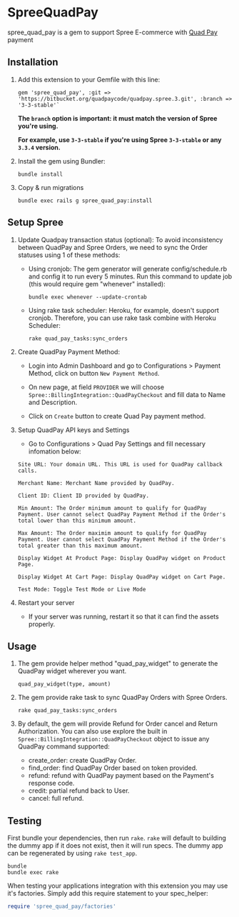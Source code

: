 SpreeQuadPay
============

spree_quad_pay is a gem to support Spree E-commerce with [Quad Pay](https://www.quadpay.com) payment

## Installation

1. Add this extension to your Gemfile with this line:

    ```
    gem 'spree_quad_pay', :git => 'https://bitbucket.org/quadpaycode/quadpay.spree.3.git', :branch => '3-3-stable'`
    ```

    **The `branch` option is important: it must match the version of Spree you're using.**

    **For example, use `3-3-stable` if you're using Spree `3-3-stable` or any `3.3.4` version.**

2. Install the gem using Bundler:

    ```
    bundle install
    ```

3. Copy & run migrations

    ```
    bundle exec rails g spree_quad_pay:install
    ```

## Setup Spree
1. Update Quadpay transaction status (optional): To avoid inconsistency between QuadPay and Spree Orders, we need to sync the Order statuses using 1 of these methods:

    * Using cronjob: The gem generator will generate config/schedule.rb and config it to run every 5 minutes. Run this command to update job (this would require gem "whenever" installed):

      ```
      bundle exec whenever --update-crontab
      ```

    * Using rake task scheduler: Heroku, for example, doesn't support cronjob. Therefore, you can use rake task combine with Heroku Scheduler:

      ```
      rake quad_pay_tasks:sync_orders
      ```


2. Create QuadPay Payment Method:

    * Login into Admin Dashboard and go to Configurations > Payment Method, click on button `New Payment Method`.

    * On new page, at field `PROVIDER` we will choose `Spree::BillingIntegration::QuadPayCheckout` and fill data to Name and Description.

    * Click on `Create` button to create Quad Pay payment method.


3. Setup QuadPay API keys and Settings

    * Go to Configurations > Quad Pay Settings and fill necessary infomation below:

    ```
    Site URL: Your domain URL. This URL is used for QuadPay callback calls.
    ```
    ```
    Merchant Name: Merchant Name provided by QuadPay.
    ```
    ```
    Client ID: Client ID provided by QuadPay.
    ```
    ```
    Min Amount: The Order minimum amount to qualify for QuadPay Payment. User cannot select QuadPay Payment Method if the Order's total lower than this minimum amount.
    ```
    ```
    Max Amount: The Order maximim amount to qualify for QuadPay Payment. User cannot select QuadPay Payment Method if the Order's total greater than this maximum amount.
    ```
    ```
    Display Widget At Product Page: Display QuadPay widget on Product Page.
    ```
    ```
    Display Widget At Cart Page: Display QuadPay widget on Cart Page.
    ```
    ```
    Test Mode: Toggle Test Mode or Live Mode
    ```

4. Restart your server

    * If your server was running, restart it so that it can find the assets properly.

## Usage
1. The gem provide helper method "quad_pay_widget" to generate the QuadPay widget wherever you want.

    ```
    quad_pay_widget(type, amount)
    ```

2. The gem provide rake task to sync QuadPay Orders with Spree Orders.

    ```
    rake quad_pay_tasks:sync_orders
    ```

3. By default, the gem will provide Refund for Order cancel and Return Authorization. You can also use explore the built in `Spree::BillingIntegration::QuadPayCheckout` object to issue any QuadPay command supported:

    * create_order: create QuadPay Order.
    * find_order: find QuadPay Order based on token provided.
    * refund: refund with QuadPay payment based on the Payment's response code.
    * credit: partial refund back to User.
    * cancel: full refund.

## Testing

First bundle your dependencies, then run `rake`. `rake` will default to building the dummy app if it does not exist, then it will run specs. The dummy app can be regenerated by using `rake test_app`.

    bundle
    bundle exec rake

When testing your applications integration with this extension you may use it's factories.
Simply add this require statement to your spec_helper:

```ruby
require 'spree_quad_pay/factories'
```
